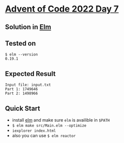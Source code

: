 # [Advent of Code 2022 Day 7](https://adventofcode.com/2022/day/7) 
## Solution in [Elm](https://elm-lang.org/)

## Tested on 

```console
$ elm --version
0.19.1
```

## Expected Result

```console
Input file: input.txt
Part 1: 1749646
Part 2: 1498966
```

## Quick Start
- install [elm](https://guide.elm-lang.org/install/elm.html) and make sure `elm` is availible in `$PATH`
- `$ elm make src/Main.elm --optimize`
- `iexplorer index.html`
- also you can use `$ elm reactor`
